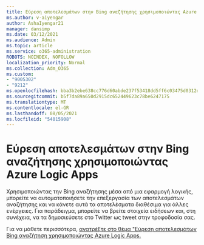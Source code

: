 ```yaml
---
title: Εύρεση αποτελεσμάτων στην Bing αναζήτησης χρησιμοποιώντας Azure Logic Apps
ms.author: v-aiyengar
author: AshaIyengar21
manager: dansimp
ms.date: 03/12/2021
ms.audience: Admin
ms.topic: article
ms.service: o365-administration
ROBOTS: NOINDEX, NOFOLLOW
localization_priority: Normal
ms.collection: Adm_O365
ms.custom:
- "9005302"
- "9212"
ms.openlocfilehash: bba3b2ebe638cc776d60abde237f53418dd5ff6c03475d0312df8f647bf8c636
ms.sourcegitcommit: b5f7da89a650d2915dc652449623c78be6247175
ms.translationtype: MT
ms.contentlocale: el-GR
ms.lasthandoff: 08/05/2021
ms.locfileid: "54015908"
---
```

# <a name="find-results-in-bing-search-by-using-azure-logic-apps"></a>Εύρεση αποτελεσμάτων στην Bing αναζήτησης χρησιμοποιώντας Azure Logic Apps

Χρησιμοποιώντας την Bing αναζήτησης μέσα από μια εφαρμογή λογικής, μπορείτε να αυτοματοποιήσετε την επεξεργασία των αποτελεσμάτων αναζήτησης και να κάνετε αυτά τα αποτελέσματα διαθέσιμα για άλλες ενέργειες. Για παράδειγμα, μπορείτε να βρείτε στοιχεία ειδήσεων και, στη συνέχεια, να τα δημοσιεύσετε στο Twitter ως tweet στην τροφοδοσία σας.

Για να μάθετε περισσότερα, [ανατρέξτε στο θέμα "Εύρεση αποτελεσμάτων Bing αναζήτηση χρησιμοποιώντας Azure Logic Apps.](https://go.microsoft.com/fwlink/?linkid=2151928)